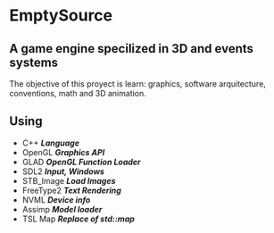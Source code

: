 # EmptySource
## A game engine specilized in 3D and events systems

The objective of this proyect is learn: graphics, software arquitecture, conventions, math and 3D animation.

## Using
- C++ ***Language***
- OpenGL ***Graphics API***
- GLAD ***OpenGL Function Loader***
- SDL2 ***Input, Windows***
- STB_Image ***Load Images***
- FreeType2 ***Text Rendering***
- NVML ***Device info***
- Assimp ***Model loader***
- TSL Map ***Replace of std::map***




